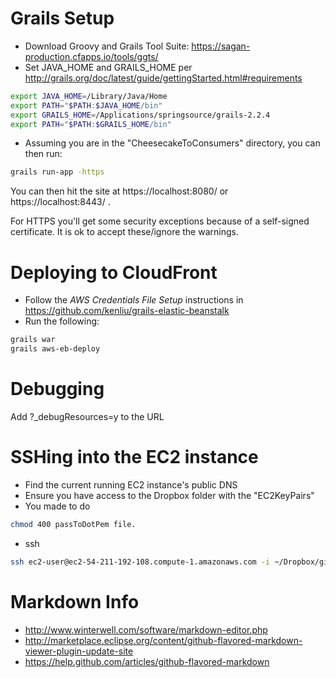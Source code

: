 # Grails Setup

* Download Groovy and Grails Tool Suite: https://sagan-production.cfapps.io/tools/ggts/
* Set JAVA_HOME and GRAILS_HOME per http://grails.org/doc/latest/guide/gettingStarted.html#requirements

```bash
export JAVA_HOME=/Library/Java/Home
export PATH="$PATH:$JAVA_HOME/bin"
export GRAILS_HOME=/Applications/springsource/grails-2.2.4
export PATH="$PATH:$GRAILS_HOME/bin"
```

* Assuming you are in the "CheesecakeToConsumers" directory, you can then run:

```bash
grails run-app -https
```

You can then hit the site at https://localhost:8080/ or https://localhost:8443/ .

For HTTPS you'll get some security exceptions because of a self-signed certificate.  It is ok to accept these/ignore the warnings.

# Deploying to CloudFront

* Follow the *AWS Credentials File Setup* instructions in https://github.com/kenliu/grails-elastic-beanstalk
* Run the following:
```bash
grails war
grails aws-eb-deploy
```

# Debugging

Add ?_debugResources=y to the URL

# SSHing into the EC2 instance

* Find the current running EC2 instance's public DNS
* Ensure you have access to the Dropbox folder with the "EC2KeyPairs"
* You made to do 

```bash
chmod 400 passToDotPem file.
```

* ssh

```bash
ssh ec2-user@ec2-54-211-192-108.compute-1.amazonaws.com -i ~/Dropbox/givecheesecakes.com/EC2KeyPairs/givecheesecakescom2.pem
```

# Markdown Info

* http://www.winterwell.com/software/markdown-editor.php
* http://marketplace.eclipse.org/content/github-flavored-markdown-viewer-plugin-update-site
* https://help.github.com/articles/github-flavored-markdown